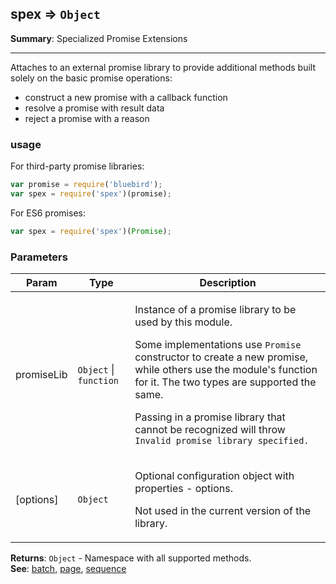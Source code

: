 <a name="module_spex"></a>
## spex ⇒ <code>Object</code>
**Summary**: Specialized Promise Extensions  

---
Attaches to an external promise library to provide additional methods built solelyon the basic promise operations: - construct a new promise with a callback function - resolve a promise with result data - reject a promise with a reason### usageFor third-party promise libraries:```jsvar promise = require('bluebird');var spex = require('spex')(promise);```For ES6 promises:```jsvar spex = require('spex')(Promise);```

### Parameters
<table>
  <thead>
    <tr>
      <th>Param</th><th>Type</th><th>Description</th>
    </tr>
  </thead>
  <tbody>
<tr>
    <td>promiseLib</td><td><code>Object</code> | <code>function</code></td><td><p>Instance of a promise library to be used by this module.</p>
<p>Some implementations use <code>Promise</code> constructor to create a new promise, while
others use the module&#39;s function for it. The two types are supported the same.</p>
<p>Passing in a promise library that cannot be recognized will throw
<code>Invalid promise library specified.</code></p>
</td>
    </tr><tr>
    <td>[options]</td><td><code>Object</code></td><td><p>Optional configuration object with properties - options.</p>
<p>Not used in the current version of the library.</p>
</td>
    </tr>  </tbody>
</table>

**Returns**: <code>Object</code> - Namespace with all supported methods.  
**See**: <a href="batch.md">batch</a>, <a href="page.md">page</a>, <a href="sequence.md">sequence</a>  
